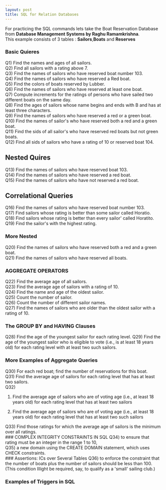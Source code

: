 ```yaml
---
layout: post
title: SQL for Relation Databases
---
```


For practicing the SQL commands lets take the Boat Reservation Database from **Database Management Systems by Raghu Ramamkrishna**.
<br>
This example consists of 3 tables : **Sailors**,**Boats** and **Reserves**

### Basic Quieres
Q1) Find the names and ages of all sailors. <br>
Q2) Find all sailors with a rating above 7. <br>
Q3) Find the names of sailors who have reserved boat number 103. <br>
Q4) Find the names of sailors who have reserved a Red boat. <br>
Q5) Find the colors of boats reserved by Lubber. <br>
Q6) Find the names of sailors who have reserved at least one boat. <br>
Q7) Compute increments for the ratings of persons who have sailed two different boats on the same day.<br>
Q8) Find the ages of sailors whose name begins and ends with B and has at least three characters. <br>
Q9) Find the names of sailors who have reserved a red or a green boat. <br>
Q10) Find the names of sailor's who have reserved both a red and a green boat. <br>
Q11) Find the sids of all sailor's who have reserved red boats but not green boats. <br>
Q12) Find all sids of sailors who have a rating of 10 or reserved boat 104. <br>
## Nested Quires
Q13) Find the names of sailors who have reserved boat 103. <br>
Q14) Find the names of sailors who have reserved a red boat. <br>
Q15) Find the names of sailors who have not reserved a red boat. <br>
## Correlational Queries
Q16) Find the names of sailors who have reserved boat number 103. <br>
Q17) Find sailors whose rating is better than some sailor called Horatio. <br>
Q18) Find sailors whose rating is better than every sailor' called Horatito. <br>
Q19) Find the sailor's with the highest rating. <br>
### More Nested
Q20) Find the names of sailors who have reserved both a red and a green boat. <br>
Q21) Find the names of sailors who have reserved all boats. <br> 

### AGGREGATE OPERATORS
Q22) Find the average age of all sailors. <br>
Q23) Find the average age of sailors with a rating of 10. <br>
Q24) Find the name and age of the oldest sailor. <br>
Q25) Count the number of sailor. <br>
Q26) Count the number of different sailor names. <br>
Q27) Find the names of sailors who are older than the oldest sailor with a rating of 10. <br>
### The GROUP BY and HAVING Clauses
Q28) Find the age of the youngest sailor for each rating level.
Q29) Find the age of the youngest sailor who is eligible to vote (i.e., is at least 18 years old) for each rating level with at least two such sailors.<br>
### More Examples of Aggregate Queries
Q30) For each red boat; find the number of reservations for this boat. <br>
Q31) Find the average age of sailors for each rating level that has at least two sailors. <br>
Q32) <ol><li>  Find the average age of sailors who are of voting age (i.e., at least 18 years old) for each rating level that has at least two sailors </li>
<li> Find the average age of sailors who are of voting age (i.e., at least 18 years old) for each rating level that has at least two such sailors </li></ol>
Q33) Find those ratings for which the average age of sailors is the minimum over all ratings. <br>
### COMPLEX INTEGRITY CONSTRAINTS IN SQL
Q34) to ensure that rating must be an integer in the range 1 to 10, <br>
Q35) a new domain using the CREATE DOMAIN statement, which uses CHECK constraints. <br>
### Assertions: ICs over Several Tables
Q36) to enforce the constraint that the number of boats plus the number of sailors should be less than 100. (This condition Illight be required, say, to qualify as a 'smaIl'          sailing club.) <br>

### Examples of Triggers in SQL

